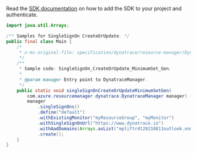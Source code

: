 Read the [SDK documentation](https://github.com/Azure/azure-sdk-for-java/blob/azure-resourcemanager-dynatrace_1.0.0-beta.1/sdk/dynatrace/azure-resourcemanager-dynatrace/README.md) on how to add the SDK to your project and authenticate.

```java
import java.util.Arrays;

/** Samples for SingleSignOn CreateOrUpdate. */
public final class Main {
    /*
     * x-ms-original-file: specification/dynatrace/resource-manager/Dynatrace.Observability/preview/2021-09-01-preview/examples/SingleSignOn_CreateOrUpdate_MinimumSet_Gen.json
     */
    /**
     * Sample code: SingleSignOn_CreateOrUpdate_MinimumSet_Gen.
     *
     * @param manager Entry point to DynatraceManager.
     */
    public static void singleSignOnCreateOrUpdateMinimumSetGen(
        com.azure.resourcemanager.dynatrace.DynatraceManager manager) {
        manager
            .singleSignOns()
            .define("default")
            .withExistingMonitor("myResourceGroup", "myMonitor")
            .withSingleSignOnUrl("https://www.dynatrace.io")
            .withAadDomains(Arrays.asList("mpliftrdt20210811outlook.onmicrosoft.com"))
            .create();
    }
}
```
